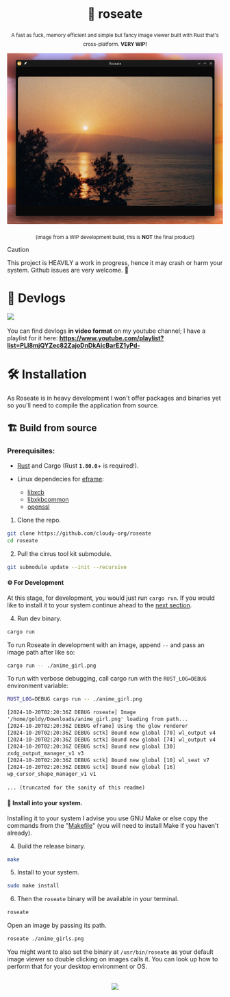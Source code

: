 <div align="center">

  # 🌹 roseate
  <sub>A fast as fuck, memory efficient and simple but fancy image viewer built with Rust that's cross-platform. **VERY WIP!**</sub>

  <img src="./assets/dev_preview_2.png">

  <sub>(image from a WIP development build, this is **NOT** the final product)</sub>

</div>

> [!CAUTION]
> This project is HEAVILY a work in progress, hence it may crash or harm your system. Github issues are very welcome. 🤝

# 🌟 Devlogs
<a href="https://www.youtube.com/watch?v=8bSdw34x98k&list=PLI8mjQYZec82ZajoDnDkAicBarEZ1yPd-&index=2">
  <img width="700px" src="https://img.youtube.com/vi/8bSdw34x98k/maxresdefault.jpg">
<a/>

You can find devlogs **in video format** on my youtube channel; I have a playlist for it here: **https://www.youtube.com/playlist?list=PLI8mjQYZec82ZajoDnDkAicBarEZ1yPd-**

# 🛠️ Installation
As Roseate is in heavy development I won't offer packages and binaries yet so you'll need to compile the application from source.

## 🏗 Build from source
### Prerequisites:
- [Rust](https://www.rust-lang.org/tools/install) and Cargo (Rust **`1.80.0`**+ is required!).

- Linux dependecies for [eframe](https://crates.io/crates/eframe):
  - [libxcb](https://archlinux.org/packages/extra/x86_64/libxcb/)
  - [libxkbcommon](https://archlinux.org/packages/extra/x86_64/libxkbcommon/)
  - [openssl](https://archlinux.org/packages/core/x86_64/openssl/)

1. Clone the repo.
```sh
git clone https://github.com/cloudy-org/roseate
cd roseate
```
2. Pull the cirrus tool kit submodule.
```sh
git submodule update --init --recursive
```

#### ⚙️ For Development
At this stage, for development, you would just run ``cargo run``. If you would like to install it to your system continue ahead to the [next section](#-install-into-your-system).

4. Run dev binary.
```sh
cargo run
```
To run Roseate in development with an image, append `--` and pass an image path after like so:
```sh
cargo run -- ./anime_girl.png
```
To run with verbose debugging, call cargo run with the `RUST_LOG=DEBUG` environment variable:
```sh
RUST_LOG=DEBUG cargo run -- ./anime_girl.png
```
```
[2024-10-20T02:20:36Z DEBUG roseate] Image '/home/goldy/Downloads/anime_girl.png' loading from path...
[2024-10-20T02:20:36Z DEBUG eframe] Using the glow renderer
[2024-10-20T02:20:36Z DEBUG sctk] Bound new global [70] wl_output v4
[2024-10-20T02:20:36Z DEBUG sctk] Bound new global [74] wl_output v4
[2024-10-20T02:20:36Z DEBUG sctk] Bound new global [30] zxdg_output_manager_v1 v3
[2024-10-20T02:20:36Z DEBUG sctk] Bound new global [10] wl_seat v7
[2024-10-20T02:20:36Z DEBUG sctk] Bound new global [16] wp_cursor_shape_manager_v1 v1

... (truncated for the sanity of this readme)
```

#### 🎀 Install into your system.
Installing it to your system I advise you use GNU Make or else copy the commands from the "[Makefile](./Makefile)" (you will need to install Make if you haven't already).

4. Build the release binary.
```sh
make
```
5. Install to your system.
```sh
sudo make install
```
6. Then the `roseate` binary will be available in your terminal.
```sh
roseate
```

Open an image by passing its path.
```sh
roseate ./anime_girls.png
```
You might want to also set the binary at ``/usr/bin/roseate`` as your default image viewer so double clicking on images calls it. You can look up how to perform that for your desktop environment or OS.

<br>

<div align="center">

  <img width="650px" src="./assets/gif_showcase_1.gif">

</div>
